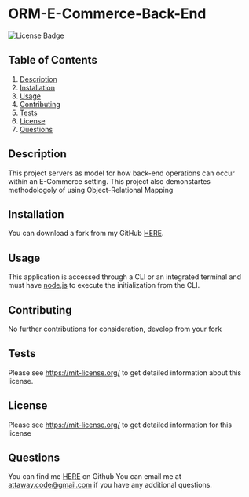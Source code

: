 # ORM-E-Commerce-Back-End
![License Badge](https://shields.io/badge/license-MIT-green)
## Table of Contents
1. [Description](#description)
2. [Installation](#installation)
3. [Usage](#usage)
4. [Contributing](#contributing)
5. [Tests](#tests)
6. [License](#license)
7. [Questions](#questions)

## Description
This project servers as model for how back-end operations can occur within an E-Commerce setting. This project also demonstartes methodologoly of using Object-Relational Mapping
## Installation
You can download a fork from my GitHub [HERE](https://github.com/Dev-Attaway/SQL-employee-tracker).
## Usage
This application is accessed through a CLI or an integrated terminal and must have [node.js](https://nodejs.org/en) to execute  the initialization from the CLI.
## Contributing
No further contributions for consideration, develop from your fork
## Tests
Please see https://mit-license.org/ to get detailed information about this license.
## License
Please see https://mit-license.org/ to get detailed information for this license

## Questions
You can find me [HERE](https://github.com/Dev-attaway) on Github
You can email me at attaway.code@gmail.com if you have any additional questions.
